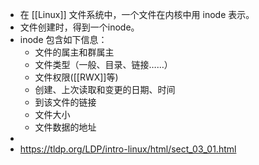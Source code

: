 - 在 [[Linux]] 文件系统中，一个文件在内核中用 inode 表示。
- 文件创建时，得到一个inode。
- inode 包含如下信息：
	- 文件的属主和群属主
	- 文件类型（一般、目录、链接……）
	- 文件权限([[RWX]]等)
	- 创建、上次读取和变更的日期、时间
	- 到该文件的链接
	- 文件大小
	- 文件数据的地址
-
- https://tldp.org/LDP/intro-linux/html/sect_03_01.html